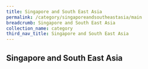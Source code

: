 ```yaml
---
title: Singapore and South East Asia
permalink: /category/singaporeandsoutheastasia/main
breadcrumb: Singapore and South East Asia
collection_name: category
third_nav_title: Singapore and South East Asia
---
```


## **Singapore and South East Asia**
